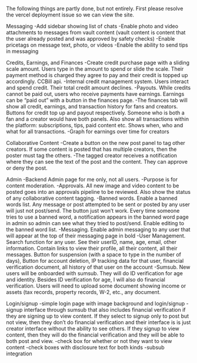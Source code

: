 The following things are partly done, but not entirely. First please resolve the vercel deployment issue so we can view the site. 

Messaging
	-Add sidebar showing list of chats
	-Enable photo and video attachments to messages from vault content (vault content is content that the user already posted and was approved by safety checks)
	-Enable pricetags on message text, photo, or videos
	-Enable the ability to send tips in messaging

Credits, Earnings, and Finances
	-Create credit purchase page with a sliding scale amount. Users type in the amount to spend or slide the scale. Their payment method is charged they agree to pay and their credit is topped up accordingly. CCBill api. 
	-Internal credit management system. Users interact and spend credit. Their total credit amount declines. 
	-Payouts. While credits cannot be paid out, users who receive payments have earnings. Earnings can be “paid out” with a button in the finances page. 
	-The finances tab will show all credit, earnings, and transaction history for fans and creators. Buttons for credit top up and payout respectively. Someone who is both a fan and a creator would have both panels. Also show all transactions within the platform: subscriptions, tips, paid content etc. Shows when, who and what for all transactions. 
	-Graph for earnings over time for creators

Collaborative Content
	-Create a button on the new post panel to tag other creators. If some content is posted that has multiple creators, then the poster must tag the others. 
	-The tagged creator receives a notification where they can see the text of the post and the content. They can approve or deny the post. 

Admin
	-Backend Admin page for me only, not all users. 
	-Purpose is for content moderation. 
	-Approvals. All new image and video content to be posted goes into an approvals pipeline to be reviewed. Also show the status of any collaborative content tagging. 
	-Banned words. Enable a banned words list. Any message or post attempted to be sent or posted by any user will just not post/send. The button just won’t work. Every time someone tries to use a banned word, a notification appears in the banned word page in admin so admin can see what they tried to post/send. Enable editing to the banned word list. 
	-Messaging. Enable admin messaging to any user that will appear at the top of their messaging page in bold
	-User Management. Search function for any user. See their userID, name, age, email, other information. Contain links to view their profile, all their content, all their messages. Button for suspension (with a space to type in the number of days), Button for account deletion, IP tracking data for that user, financial verification document, all history of that user on the account
	-Sumsub. New users will be onboarded with sumsub. They will do ID verification for age and identity. Besides ID verification for age, I will also do financial verification. Users will need to upload some document showing income or assets (tax records, property records, W-2, etc., any document. 

Login/signup
	-simple login page with image background and login/signup
	-signup interface through sumsub that also includes financial verification if they are signing up to view content. If they select to signup only to post but not view, then they don’t do financial verification and their interface is is just creator interface without the ability to see others. If they signup to view content, then they will do the financial verification and they will be able to both post and view. 
	-check box for whether or not they want to view content
	-check boxes with disclosure text for both kinds
	-subsub integration















